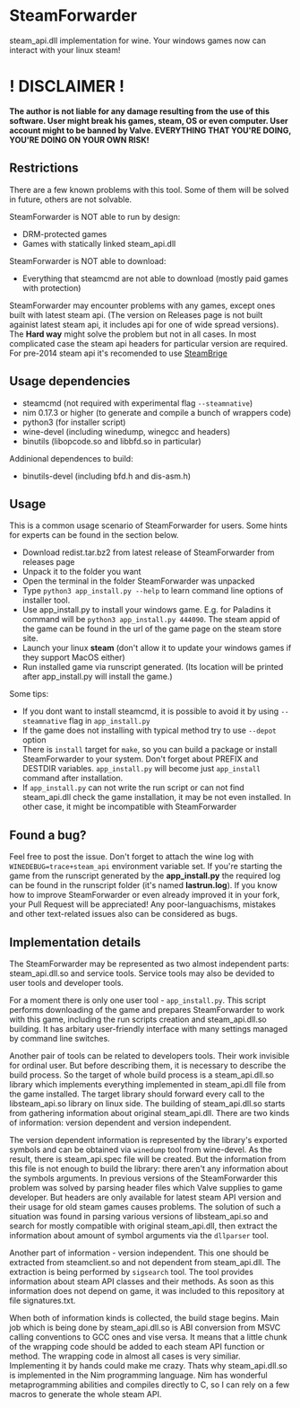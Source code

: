 # SteamForwarder
steam_api.dll implementation for wine. Your windows games now can interact with your linux steam!

# ! DISCLAIMER !
**The author is not liable for any damage resulting from the use of this software. User might break his games, steam, OS or even computer. User account might to be banned by Valve. EVERYTHING THAT YOU'RE DOING, YOU'RE DOING ON YOUR OWN RISK!**

## Restrictions
There are a few known problems with this tool. Some of them will be solved in future, others are not solvable.

SteamForwarder is NOT able to run by design:

* DRM-protected games
* Games with statically linked steam\_api.dll

SteamForwarder is NOT able to download:

* Everything that steamcmd are not able to download (mostly paid games with protection)

SteamForwarder may encounter problems with any games, except ones built with latest steam api. (The version on Releases page is not built againist latest steam api, it includes api for one of wide spread versions). The **Hard way** might solve the problem but not in all cases. In most complicated case the steam api headers for particular version are required. For pre-2014 steam api it's recomended to use [SteamBrige](https://github.com/sirnuke/steambridge)

## Usage dependencies
* steamcmd (not required with experimental flag `--steamnative`)
* nim 0.17.3 or higher (to generate and compile a bunch of wrappers code)
* python3 (for installer script)
* wine-devel (including winedump, winegcc and headers)
* binutils (libopcode.so and libbfd.so in particular)

Addinional dependences to build:
* binutils-devel (including bfd.h and dis-asm.h)

## Usage

This is a common usage scenario of SteamForwarder for users.
Some hints for experts can be found in the section below.

* Download redist.tar.bz2 from latest release of SteamForwarder from releases page
* Unpack it to the folder you want
* Open the terminal in the folder SteamForwarder was unpacked
* Type `python3 app_install.py --help` to learn command line options of installer tool.
* Use app\_install.py to install your windows game. E.g. for Paladins it command will be `python3 app_install.py 444090`. The steam appid of the game can be found in the url of the game page on the steam store site.
* Launch your linux **steam** (don't allow it to update your windows games if they support MacOS either)
* Run installed game via runscript generated. (Its location will be printed after app\_install.py will install the game.)

Some tips:
* If you dont want to install steamcmd, it is possible to avoid it by using `--steamnative` flag in `app_install.py`
* If the game does not installing with typical method try to use `--depot` option
* There is `install` target for `make`, so you can build a package or install SteamForwarder to your system. Don't forget about PREFIX and DESTDIR variables. `app_install.py` will become just `app_install` command after installation.
* If `app_install.py` can not write the run script or can not find steam\_api.dll check the game installation, it may be not even installed. In other case, it might be incompatible with SteamForwarder

## Found a bug?
Feel free to post the issue. Don't forget to attach the wine log with `WINEDEBUG=trace+steam_api` environment variable set.
If you're starting the game from the runscript generated by the **app_install.py** the required log can be found in the
runscript folder (it's named **lastrun.log**).
If you know how to improve SteamForwarder or even already improved it in your fork, your Pull Request will be appreciated!
Any poor-languachisms, mistakes and other text-related issues also can be considered as bugs.

## Implementation details
The SteamForwarder may be represented as two almost independent parts:
steam\_api.dll.so and service tools. Service tools may also be
devided to user tools and developer tools.

For a moment there is only one user tool - `app_install.py`. This script
performs downloading of the game and prepares SteamForwarder to work with
this game, including the run scripts creation and steam\_api.dll.so building.
It has arbitary user-friendly interface with many settings managed by command
line switches.

Another pair of tools can be related to developers tools. Their work invisible
for ordinal user. But before describing them, it is necessary to describe the
build process. So the target of whole build process is a steam\_api.dll.so
library which implements everything implemented in steam\_api.dll file from
the game installed. The target library should forward every call to the
libsteam\_api.so library on linux side. The building of steam\_api.dll.so
starts from gathering information about original steam\_api.dll. There are
two kinds of information: version dependent and version independent.

The version dependent information is represented by the library's exported
symbols and can be obtained via `winedump` tool from wine-devel.
As the result, there is steam\_api.spec file will be created. But the
information from this file is not enough to build the library: there aren't
any information about the symbols arguments. In previous versions of
the SteamForwarder this problem was solved by parsing header files which
Valve supplies to game developer. But headers are only available for latest
steam API version and their usage for old steam games causes problems.
The solution of such a situation was found in parsing various versions
of libsteam\_api.so and search for mostly compatible with original
steam\_api.dll, then extract the information about amount of symbol arguments
via the `dllparser` tool.

Another part of information - version independent. This one should be extracted
from steamclient.so and not dependent from steam\_api.dll. The extraction is
being performed by `sigsearch` tool. The tool provides information about
steam API classes and their methods. As soon as this information does not
depend on game, it was included to this repository at file signatures.txt.

When both of information kinds is collected, the build stage begins.
Main job which is being done by steam\_api.dll.so is
ABI conversion from MSVC calling conventions to GCC ones and vise versa.
It means that a little chunk of the wrapping code should be added to
each steam API function or method. The wrapping code in almost all cases
is very similiar. Implementing it by hands could make me crazy.
Thats why steam\_api.dll.so is implemented in the Nim programming language.
Nim has wonderful metaprogramming abilities and compiles directly to C,
so I can rely on a few macros to generate the whole steam API.

